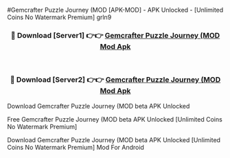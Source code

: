 #Gemcrafter Puzzle Journey (MOD [APK-MOD] - APK Unlocked - [Unlimited Coins No Watermark Premium] grln9



<div align="center">

<h3>🔴 Download [Server1] 👉👉 <a href="https://momento.my/?title=Gemcrafter_Puzzle_Journey_(MOD">Gemcrafter Puzzle Journey (MOD Mod Apk</a></h3><br>

<h3>🔴 Download [Server2] 👉👉 <a href="https://momento.my/?title=Gemcrafter_Puzzle_Journey_(MOD">Gemcrafter Puzzle Journey (MOD Mod Apk</a></h3>
</div>



Download Gemcrafter Puzzle Journey (MOD beta APK Unlocked

Free Gemcrafter Puzzle Journey (MOD beta APK Unlocked [Unlimited Coins No Watermark Premium]

Download Gemcrafter Puzzle Journey (MOD beta APK Unlocked [Unlimited Coins No Watermark Premium] Mod For Android
